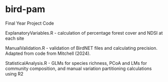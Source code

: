 # bird-pam
Final Year Project Code

ExplanatoryVariables.R - calculation of percentage forest cover and NDSI at each site

ManualValidation.R - validation of BirdNET files and calculating precision. Adapted from code from Mitchell (2024).

StatisticalAnalysis.R - GLMs for species richness, PCoA and LMs for community composition, and manual variation partitioning calculations using R2
